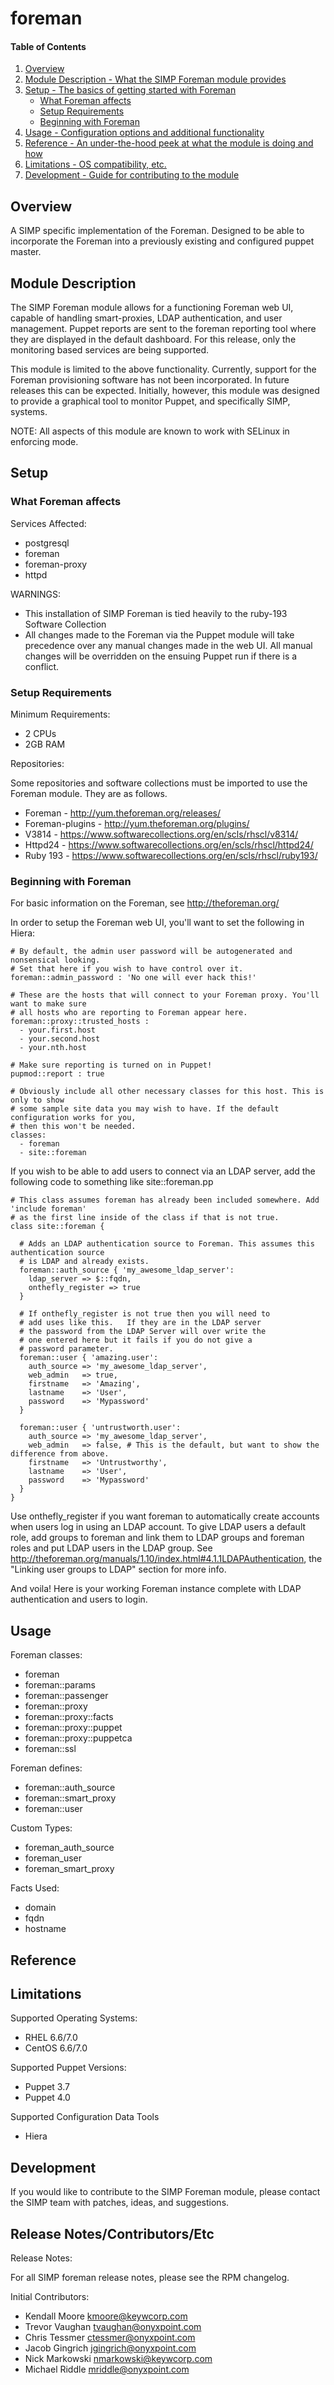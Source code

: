 # foreman

#### Table of Contents

1. [Overview](#overview)
2. [Module Description - What the SIMP Foreman module provides](#module-description)
3. [Setup - The basics of getting started with Foreman](#setup)
    * [What Foreman affects](#what-foreman-affects)
    * [Setup Requirements](#setup-requirements)
    * [Beginning with Foreman](#beginning-with-foreman)
4. [Usage - Configuration options and additional functionality](#usage)
5. [Reference - An under-the-hood peek at what the module is doing and how](#reference)
5. [Limitations - OS compatibility, etc.](#limitations)
6. [Development - Guide for contributing to the module](#development)

## Overview

A SIMP specific implementation of the Foreman. Designed to be able to incorporate the
Foreman into a previously existing and configured puppet master.

## Module Description

The SIMP Foreman module allows for a functioning Foreman web UI, capable of handling
smart-proxies, LDAP authentication, and user management. Puppet reports are sent to
the foreman reporting tool where they are displayed in the default dashboard.
For this release, only the monitoring based services are being supported.

This module is limited to the above functionality. Currently, support for the
Foreman provisioning software has not been incorporated. In future releases this can
be expected. Initially, however, this module was designed to provide a graphical tool
to monitor Puppet, and specifically SIMP, systems.

NOTE: All aspects of this module are known to work with SELinux in enforcing mode.

## Setup

### What Foreman affects

Services Affected:
* postgresql
* foreman
* foreman-proxy
* httpd

WARNINGS:
* This installation of SIMP Foreman is tied heavily to the ruby-193 Software Collection
* All changes made to the Foreman via the Puppet module will take precedence over any manual
  changes made in the web UI. All manual changes will be overridden on the ensuing Puppet run
  if there is a conflict.

### Setup Requirements

Minimum Requirements:
* 2 CPUs
* 2GB RAM

Repositories:

Some repositories and software collections must be imported to use the Foreman module. They are as follows.

* Foreman - http://yum.theforeman.org/releases/
* Foreman-plugins - http://yum.theforeman.org/plugins/
* V3814 - https://www.softwarecollections.org/en/scls/rhscl/v8314/
* Httpd24 - https://www.softwarecollections.org/en/scls/rhscl/httpd24/
* Ruby 193 - https://www.softwarecollections.org/en/scls/rhscl/ruby193/

### Beginning with Foreman

For basic information on the Foreman, see http://theforeman.org/

In order to setup the Foreman web UI, you'll want to set the following in Hiera:

```
# By default, the admin user password will be autogenerated and nonsensical looking.
# Set that here if you wish to have control over it.
foreman::admin_password : 'No one will ever hack this!'

# These are the hosts that will connect to your Foreman proxy. You'll want to make sure
# all hosts who are reporting to Foreman appear here.
foreman::proxy::trusted_hosts :
  - your.first.host
  - your.second.host
  - your.nth.host

# Make sure reporting is turned on in Puppet!
pupmod::report : true

# Obviously include all other necessary classes for this host. This is only to show
# some sample site data you may wish to have. If the default configuration works for you,
# then this won't be needed.
classes:
  - foreman
  - site::foreman
```

If you wish to be able to add users to connect via an LDAP server, add the following
code to something like site::foreman.pp

```
# This class assumes foreman has already been included somewhere. Add 'include foreman'
# as the first line inside of the class if that is not true.
class site::foreman {

  # Adds an LDAP authentication source to Foreman. This assumes this authentication source
  # is LDAP and already exists.
  foreman::auth_source { 'my_awesome_ldap_server':
    ldap_server => $::fqdn,
    onthefly_register => true
  }

  # If onthefly_register is not true then you will need to
  # add uses like this.   If they are in the LDAP server
  # the password from the LDAP Server will over write the
  # one entered here but it fails if you do not give a 
  # password parameter.
  foreman::user { 'amazing.user':
    auth_source => 'my_awesome_ldap_server',
    web_admin   => true,
    firstname   => 'Amazing',
    lastname    => 'User',
    password    => 'Mypassword'
  }

  foreman::user { 'untrustworth.user':
    auth_source => 'my_awesome_ldap_server',
    web_admin   => false, # This is the default, but want to show the difference from above.
    firstname   => 'Untrustworthy',
    lastname    => 'User',
    password    => 'Mypassword'
  }
}
```
Use onthefly_register if you want foreman to automatically create accounts when users
log in using an LDAP account.  To give LDAP users a default role, add groups to foreman
and link them to LDAP groups and foreman roles and put LDAP users in the LDAP group.
See http://theforeman.org/manuals/1.10/index.html#4.1.1LDAPAuthentication, the
"Linking user groups to LDAP" section for more info.

And voila! Here is your working Foreman instance complete with LDAP authentication and
users to login. 

## Usage

Foreman classes:
* foreman
* foreman::params
* foreman::passenger
* foreman::proxy
* foreman::proxy::facts
* foreman::proxy::puppet
* foreman::proxy::puppetca
* foreman::ssl

Foreman defines:
* foreman::auth_source
* foreman::smart_proxy
* foreman::user

Custom Types:
* foreman_auth_source
* foreman_user
* foreman_smart_proxy

Facts Used:
* domain
* fqdn
* hostname

## Reference


## Limitations

Supported Operating Systems:
* RHEL 6.6/7.0
* CentOS 6.6/7.0

Supported Puppet Versions:
* Puppet 3.7
* Puppet 4.0

Supported Configuration Data Tools
* Hiera

## Development

If you would like to contribute to the SIMP Foreman module, please
contact the SIMP team with patches, ideas, and suggestions.

## Release Notes/Contributors/Etc

Release Notes:

For all SIMP foreman release notes, please see the RPM changelog.

Initial Contributors:

* Kendall Moore <kmoore@keywcorp.com>
* Trevor Vaughan <tvaughan@onyxpoint.com>
* Chris Tessmer <ctessmer@onyxpoint.com>
* Jacob Gingrich <jgingrich@onyxpoint.com>
* Nick Markowski <nmarkowski@keywcorp.com>
* Michael Riddle <mriddle@onyxpoint.com>
